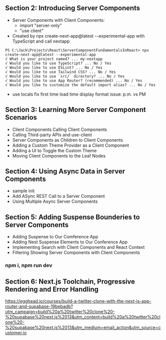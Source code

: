 ## Section 2: Introducing Server Components
* Server Components with Client Components:
  - import "server-only"
  - "use client"
* Created by npx create-next-app@latest --experimental-app with TypeScript and call nextapp
```  
PS C:\Jack\Projects\React\ServerComponentFundamentalsInReact> npx create-next-app@latest --experimental-app
√ What is your project named? ... my-nextapp
√ Would you like to use TypeScript? ... No / Yes
√ Would you like to use ESLint? ... No / Yes
√ Would you like to use Tailwind CSS? ... No / Yes
√ Would you like to use `src/` directory? ... No / Yes
√ Would you like to use App Router? (recommended) ... No / Yes
√ Would you like to customize the default import alias? ... No / Yes
```
* use locals fix first time load time display format issue: p.m. vs PM

## Section 3: Learning More Server Component Scenarios
* Client Components Calling Client Components
* Calling Third-party APIs and use-client
* Server Components as Children to Client Components
* Adding a Custom Theme Provider as a Client Component
* Adding a UI to Toggle the Custom Theme
* Moving Client Components to the Leaf Nodes

## Section 4: Using Async Data in Server Components
* sample init
* Add ASync REST Call to a Server Component
* Using Multiple Async Server Components

## Section 5: Adding Suspense Bounderies to Server Components
* Adding Suspense to Our Comference App
* Adding Nest Suspense Elements to Our Conference App
* Implementing Search with Client Components and React Context
* Filtering Showing Server Components with Client Components

### npm i, npm run dev

## Section 6: Next.js Toolchain, Progressive Rendering and Error Handling
https://egghead.io/courses/build-a-twitter-clone-with-the-next-js-app-router-and-supabase-19bebadb?utm_campaign=build%20a%20twitter%20clone%20-%20supabase%20next.js%2013&utm_content=build%20a%20twitter%20clone%20-%20supabase%20next.js%2013&utm_medium=email_action&utm_source=customer.io
